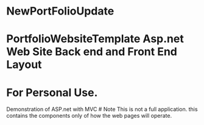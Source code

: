 # NewPortFolioUpdate
# PortfolioWebsiteTemplate Asp.net Web Site Back end and Front End Layout 
# For Personal Use.
Demonstration of ASP.net with MVC # Note This is not a full application. this contains the components only of how the web pages will operate.
